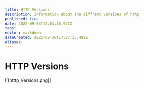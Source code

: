 ```yaml
---
title: HTTP Versions
description: Information about the diffrent versions of http
published: true
date: 2022-09-03T14:01:16.921Z
tags: 
editor: markdown
dateCreated: 2022-08-30T17:27:35.492Z
aliases:
---
```

# HTTP Versions
![[htttp_Versions.png]]